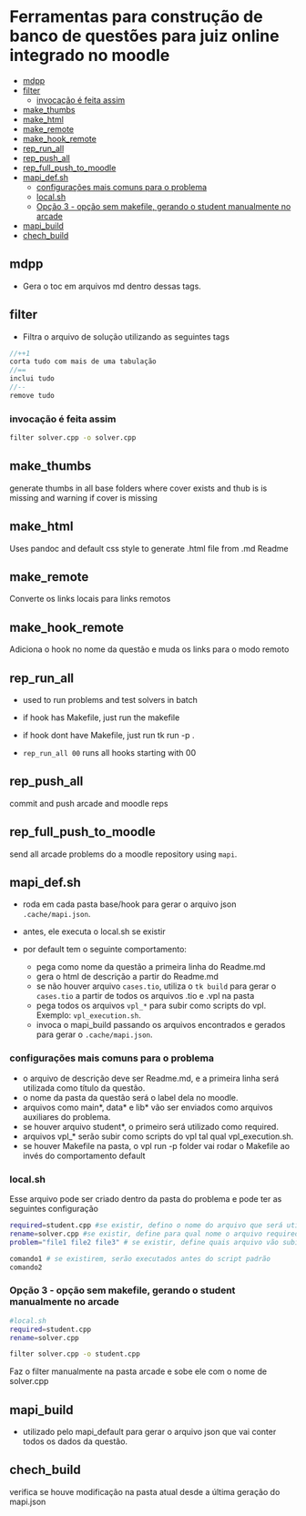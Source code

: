# Ferramentas para construção de banco de questões para juiz online integrado no moodle

<!-- toc -->
- [mdpp](#mdpp)
- [filter](#filter)
  - [invocação é feita assim](#invocação-é-feita-assim)
- [make_thumbs](#make_thumbs)
- [make_html](#make_html)
- [make_remote](#make_remote)
- [make_hook_remote](#make_hook_remote)
- [rep_run_all](#rep_run_all)
- [rep_push_all](#rep_push_all)
- [rep_full_push_to_moodle](#rep_full_push_to_moodle)
- [mapi_def.sh](#mapi_defsh)
  - [configurações mais comuns para o problema](#configurações-mais-comuns-para-o-problema)
  - [local.sh](#localsh)
  - [Opção 3 - opção sem makefile, gerando o student manualmente no arcade](#opção-3---opção-sem-makefile-gerando-o-student-manualmente-no-arcade)
- [mapi_build](#mapi_build)
- [chech_build](#chech_build)
<!-- toc -->

## mdpp

- Gera o toc em arquivos md dentro dessas tags.

## filter

- Filtra o arquivo de solução utilizando as seguintes tags

```c
//++1
corta tudo com mais de uma tabulação
//==
inclui tudo
//--
remove tudo

```

### invocação é feita assim

```sh
filter solver.cpp -o solver.cpp
```

## make_thumbs

generate thumbs in all base folders where cover exists and thub is is missing and warning if cover is missing

## make_html

Uses pandoc and default css style to generate .html file from .md Readme

## make_remote

Converte os links locais para links remotos

## make_hook_remote

Adiciona o hook no nome da questão e muda os links para o modo remoto

## rep_run_all

- used to run problems and test solvers in batch
- if hook has Makefile, just run the makefile
- if hook dont have Makefile, just run tk run -p .

- `rep_run_all 00` runs all hooks starting with 00

## rep_push_all

commit and push arcade and moodle reps

## rep_full_push_to_moodle

send all arcade problems do a moodle repository using `mapi`.

## mapi_def.sh

- roda em cada pasta base/hook para gerar o arquivo json `.cache/mapi.json`.
- antes, ele executa o local.sh se existir

- por default tem o seguinte comportamento:
  - pega como nome da questão a primeira linha do Readme.md
  - gera o html de descrição a partir do Readme.md
  - se não houver arquivo `cases.tio`, utiliza o `tk build` para gerar o `cases.tio` a partir de todos os arquivos .tio e .vpl na pasta
  - pega todos os arquivos `vpl_*` para subir como scripts do vpl. Exemplo: `vpl_execution.sh`.
  - invoca o mapi_build passando os arquivos encontrados e gerados para gerar o `.cache/mapi.json`.

### configurações mais comuns para o problema

- o arquivo de descrição deve ser Readme.md, e a primeira linha será utilizada como título da questão.
- o nome da pasta da questão será o label dela no moodle.
- arquivos como main*, data* e lib* vão ser enviados como arquivos auxiliares do problema.
- se houver arquivo student*, o primeiro será utilizado como required.
- arquivos vpl_* serão subir como scripts do vpl tal qual vpl_execution.sh.
- se houver Makefile na pasta, o vpl run -p folder vai rodar o Makefile ao invés do comportamento default

### local.sh

Esse arquivo pode ser criado dentro da pasta do problema e pode ter as seguintes configuração

```sh
required=student.cpp #se existir, defino o nome do arquivo que será utilizado como arquivo requerido
rename=solver.cpp #se existir, define para qual nome o arquivo required será renomeado no moodle
problem="file1 file2 file3" # se existir, define quais arquivo vão subir como arquivos extras do problema

comando1 # se existirem, serão executados antes do script padrão
comando2
```

### Opção 3 - opção sem makefile, gerando o student manualmente no arcade

```sh
#local.sh
required=student.cpp
rename=solver.cpp

filter solver.cpp -o student.cpp
```

Faz o filter manualmente na pasta arcade e sobe ele com o nome de solver.cpp

## mapi_build

- utilizado pelo mapi_default para gerar o arquivo json que vai conter todos os dados da questão.

## chech_build

verifica se houve modificação na pasta atual desde a última geração do mapi.json
